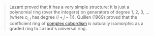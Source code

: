 > Lazard proved that it has a very simple structure: it is just a polynomial ring (over the integers) on generators of degree 1, 2, 3, ... (where $c_{i,j}$ has degree $(i + j − 1)$). Quillen (1969) proved that the coefficient ring of [complex cobordism](complex%20cobordism) is naturally isomorphic as a graded ring to Lazard's universal ring.